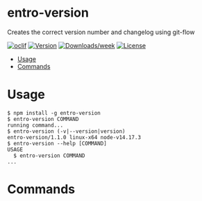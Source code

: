 entro-version
=============

Creates the correct version number and changelog using git-flow

[![oclif](https://img.shields.io/badge/cli-oclif-brightgreen.svg)](https://oclif.io)
[![Version](https://img.shields.io/npm/v/entro-version.svg)](https://npmjs.org/package/entro-version)
[![Downloads/week](https://img.shields.io/npm/dw/entro-version.svg)](https://npmjs.org/package/entro-version)
[![License](https://img.shields.io/npm/l/entro-version.svg)](https://github.com/entrostat/entro-version/blob/master/package.json)

<!-- toc -->
* [Usage](#usage)
* [Commands](#commands)
<!-- tocstop -->
# Usage
<!-- usage -->
```sh-session
$ npm install -g entro-version
$ entro-version COMMAND
running command...
$ entro-version (-v|--version|version)
entro-version/1.1.0 linux-x64 node-v14.17.3
$ entro-version --help [COMMAND]
USAGE
  $ entro-version COMMAND
...
```
<!-- usagestop -->
# Commands
<!-- commands -->

<!-- commandsstop -->
